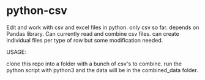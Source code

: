 # python-csv
Edit and work with csv and excel files in python. only csv so far. depends on Pandas library.
Can currently read and combine csv files.
can create individual files per type of row but some modification needed.

USAGE:

clone this repo into a folder with a bunch of csv's to combine. run the python script with python3 and the data will be in the combined_data folder.
